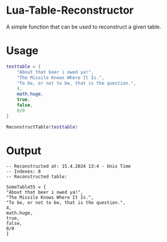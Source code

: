 # Lua-Table-Reconstructor
A simple function that can be used to reconstruct a given table.
# Usage
```lua
testtable = {
    "About that beer i owed ya!",
    "The Missile Knows Where It Is.",
    "To be, or not to be, that is the question.",
    4,
    math.huge,
    true,
    false,
    0/0
}

ReconstructTable(testtable)
```

# Output
```
-- Reconstructed at: 15.4.2024 13:4 - Unix Time
-- Indexes: 8
-- Reconstructed table:

SomeTable55 = {
"About that beer i owed ya!",
"The Missile Knows Where It Is.",
"To be, or not to be, that is the question.",
4,
math.huge,
true,
false,
0/0
}
```
